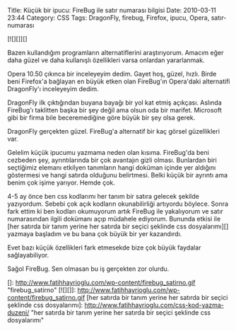 Title: Küçük bir ipucu: FireBug ile satır numarası bilgisi
Date: 2010-03-11 23:44
Category: CSS
Tags: DragonFly, firebug, Firefox, ipucu, Opera, satır-numarası

[![][]][]

Bazen kullandığım programların alternatiflerini araştırıyorum. Amacım
eğer daha güzel ve daha kullanışlı özellikleri varsa onlardan
yararlanmak.

Opera 10.50 çıkınca bir inceleyeyim dedim. Gayet hoş, güzel, hızlı.
Birde beni Firefox'a bağlayan en büyük etken olan FireBug'ın Opera'daki
alternatifi DragonFly'ı inceleyeyim dedim.

DragonFly ilk çıktığından buyana bayağı bir yol kat etmiş açıkçası.
Aslında FireBug'ı taklitten başka bir şey değil ama olsun oda bir
marifet. Microsoft gibi bir firma bile beceremediğine göre büyük bir şey
olsa gerek.

DragonFly gerçekten güzel. FireBug'a alternatif bir kaç görsel
güzellikleri var.

Gelelim küçük ipucumu yazmama neden olan kısıma. FireBug'da beni
cezbeden şey, ayrıntılarında bir çok avantajın gizli olması. Bunlardan
biri seçtiğimiz elemanı etkilyen tanımların hangi doküman içinde yer
aldığını göstermesi ve hangi satırda olduğunu belirtmesi. Belki küçük
bir ayrıntı ama benim çok işime yarıyor. Hemde çok.

4-5 ay önce ben css kodlarımı her tanım bir satıra gelecek şekilde
yazıyordum. Sebebi çok açık kodların okunabilirliği artıyordu böylece.
Sonra fark ettim ki ben kodları okumuyorum artık FireBug ile yakalıyorum
ve satır numarasından ilgili dokümanı açıp müdahele ediyorum. Bununda
etkisi ile [her satırda bir tanım yerine her satırda bir seçici şeklinde
css dosyalarımı][] yazmaya başladım ve bu bana çok büyük bir yer
kazandırdı.

Evet bazı küçük özellikleri fark etmesekde bize çok büyük faydalar
sağlayabiliyor.

Sağol FireBug. Sen olmasan bu iş gerçekten zor olurdu.

</p>

  []: http://www.fatihhayrioglu.com/wp-content/firebug_satirno.gif
    "firebug_satirno"
  [![][]]: http://www.fatihhayrioglu.com/wp-content/firebug_satirno.gif
  [her satırda bir tanım yerine her satırda bir seçici şeklinde css
  dosyalarımı]: http://www.fatihhayrioglu.com/css-kod-yazma-duzeni/
    "her satırda bir tanım yerine her satırda bir seçici şeklinde css   dosyalarımı"
